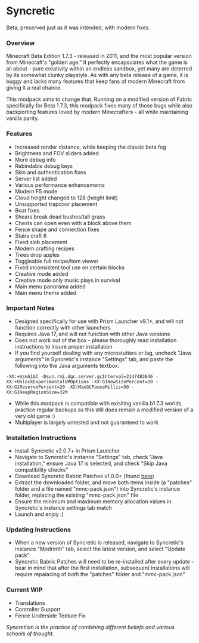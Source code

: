 # Syncretic
Beta, preserved just as it was intended, with modern fixes.

### Overview
Minecraft Beta Edition 1.7.3 - released in 2011, and the most popular version from Minecraft's "golden age." It perfectly encapsulates what the game is all about - pure creativity within an endless sandbox, yet many are deterred by its somewhat clunky playstyle. As with any beta release of a game, it is buggy and lacks many features that keep fans of modern Minecraft from giving it a real chance.

This modpack aims to change that. Running on a modified version of Fabric specifically for Beta 1.7.3, this modpack fixes many of those bugs while also backporting features loved by modern Minecrafters - all while maintaining vanilla parity.

### Features
- Increased render distance, while keeping the classic beta fog
- Brightness and FOV sliders added
- More debug info
- Rebindable debug keys
- Skin and authentication fixes
- Server list added
- Various performance enhancements
- Modern F5 mode
- Cloud height changed to 128 (height limit)
- Unsupported trapdoor placement
- Boat fixes
- Shears break dead bushes/tall grass
- Chests can open even with a block above them
- Fence shape and connection fixes
- Stairs craft 6
- Fixed slab placement
- Modern crafting recipes
- Trees drop apples
- Toggleable full recipe/item viewer
- Fixed inconsistent tool use on certain blocks
- Creative mode added
- Creative mode only music plays in survival
- Main menu panorama added
- Main menu theme added

### Important Notes
- Designed specifically for use with Prism Launcher v9.1+, and will not function correctly with other launchers
- Requires Java 17, and will not function with other Java versions
- Does not work out of the box - please thoroughly read installation instructions to insure proper installation
- If you find yourself dealing with any microstutters or lag, uncheck "Java arguments" in Syncretic's instance "Settings" tab, and paste the following into the Java arguments textbox:
```
-XX:+UseG1GC -Dsun.rmi.dgc.server.gcInterval=2147483646 -XX:+UnlockExperimentalVMOptions -XX:G1NewSizePercent=20 -XX:G1ReservePercent=20 -XX:MaxGCPauseMillis=50 -XX:G1HeapRegionSize=32M
```
- While this modpack is compatible with exisiting vanilla b1.7.3 worlds, practice regular backups as this still does remain a modified version of a very old game :)
- Multiplayer is largely untested and not guaranteed to work

### Installation Instructions
- Install Syncretic v2.0.7+ in Prism Launcher
- Navigate to Syncretic's instance "Settings" tab, check "Java installation," ensure Java 17 is selected, and check "Skip Java compatibility checks"
- Download Syncretic Babric Patches v1.0.0+ (found [here](https://github.com/Duranson1/syncretic-babric-patches/releases))
- Extract the downloaded folder, and move both items inside (a "patches" folder and a file named "mmc-pack.json") into Syncretic's instance folder, replacing the existing "mmc-pack.json" file
- Ensure the minimum and maximum memory allocation values in Syncretic's instance settings tab match
- Launch and enjoy :)

### Updating Instructions
- When a new version of Syncretic is released, navigate to Syncretic's instance "Modrinth" tab, select the latest version, and select "Update pack"
- Syncretic Babric Patches will need to be re-installed after every update - bear in mind that after the first installation, subsequent installations will require repalacing of _both_ the "patches" folder and "mmc-pack.json"

### Current WIP
- Translations
- Controller Support
- Fence Underside Texture Fix

_Syncretism is the practice of combining different beliefs and various schools of thought._
